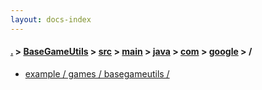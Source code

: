 ```yaml
---
layout: docs-index
---
```

#### [.](./../../../../../../index) > [BaseGameUtils](./../../../../../index) > [src](./../../../../index) > [main](./../../../index) > [java](./../../index) > [com](./../index) > [google](./index) > **/**

- [example / games / basegameutils / ](example/games/basegameutils/)
